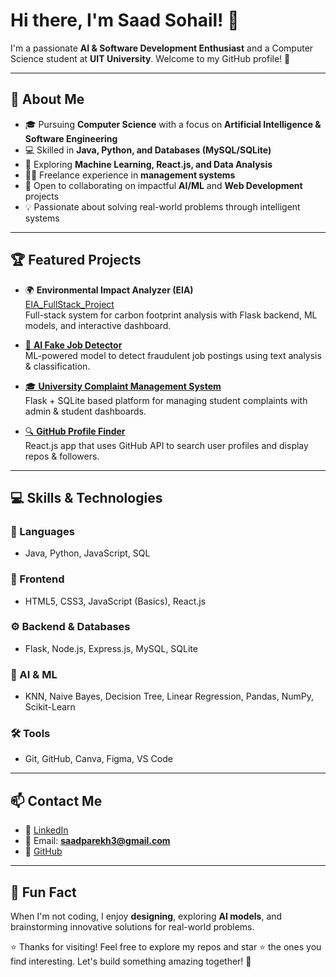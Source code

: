 # Hi there, I'm Saad Sohail! 👋  
I'm a passionate **AI & Software Development Enthusiast** and a Computer Science student at **UIT University**. Welcome to my GitHub profile! 🚀  

---

## 🔧 About Me  
- 🎓 Pursuing **Computer Science** with a focus on **Artificial Intelligence & Software Engineering**  
- 💻 Skilled in **Java, Python, and Databases (MySQL/SQLite)**  
- 🌱 Exploring **Machine Learning, React.js, and Data Analysis**  
- 🧑‍💻 Freelance experience in **management systems** 
- 🤝 Open to collaborating on impactful **AI/ML** and **Web Development** projects  
- 💡 Passionate about solving real-world problems through intelligent systems  

---

## 🏆 Featured Projects  

- 🌍 **Environmental Impact Analyzer (EIA)**  
  [EIA_FullStack_Project](https://github.com/saadparekh/Environment-Effect-Analyzer)  
  Full-stack system for carbon footprint analysis with Flask backend, ML models, and interactive dashboard.  

- [🤖 **AI Fake Job Detector**](https://github.com/saadparekh/ai_fake-job-detector)  
  ML-powered model to detect fraudulent job postings using text analysis & classification.
  
- [🎓 **University Complaint Management System**](https://github.com/saadparekh/university_complain_management_system)  
  Flask + SQLite based platform for managing student complaints with admin & student dashboards.  

- [🔍 **GitHub Profile Finder**](https://github.com/saadparekh/github-profile-finder)  
  React.js app that uses GitHub API to search user profiles and display repos & followers.  

---

## 💻 Skills & Technologies  

### 🚀 Languages  
- Java, Python, JavaScript, SQL  

### 🎨 Frontend  
- HTML5, CSS3, JavaScript (Basics), React.js  

### ⚙️ Backend & Databases  
- Flask, Node.js, Express.js, MySQL, SQLite  

### 🧠 AI & ML  
- KNN, Naive Bayes, Decision Tree, Linear Regression, Pandas, NumPy, Scikit-Learn  

### 🛠️ Tools  
- Git, GitHub, Canva, Figma, VS Code  

---

## 📫 Contact Me  
- 💼 [LinkedIn](https://www.linkedin.com/in/saad-parekh-847a06292/)  
- 📧 Email: **saadparekh3@gmail.com**  
- 🐙 [GitHub](https://github.com/saadparekh)  

---

## 🎉 Fun Fact  
When I'm not coding, I enjoy **designing**, exploring **AI models**, and brainstorming innovative solutions for real-world problems.  

⭐ Thanks for visiting! Feel free to explore my repos and star ⭐ the ones you find interesting. Let's build something amazing together! 🚀  
